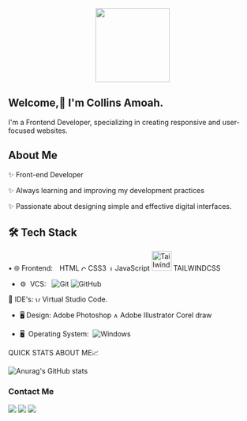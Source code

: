 <div id="header" align="center">
  <img src="https://media.giphy.com/media/RbDKaczqWovIugyJmW/giphy.gif" width="150"/>
</div>

## Welcome,👋 I'm Collins Amoah.
I'm a Frontend Developer, specializing in creating responsive and user-focused websites. 

## About Me
✨ Front-end Developer

✨ Always learning and improving my development practices 

✨ Passionate about designing simple and effective digital interfaces. 

## 🛠 Tech Stack
• 🌐  Frontend:<img src="https://cdn.jsdelivr.net/gh/devicons/devicon/icons/html5/html5-original.svg" width="10" height="10"/> HTML <img src="https://cdn.jsdelivr.net/gh/devicons/devicon/icons/css3/css3-original.svg" width="10" height="10" alt="CSS3" /> CSS3 <img src="https://cdn.jsdelivr.net/gh/devicons/devicon/icons/javascript/javascript-original.svg" width="10" height="10" alt="JavaScript" /> JavaScript <img src="https://static.cdnlogo.com/logos/t/34/tailwind-css.svg" width="40" height="40" alt="Tailwind CSS" /> TAILWINDCSS 

- ⚙️ &nbsp;VCS: &nbsp;
  ![Git](https://img.shields.io/badge/-Git-0A1A2F?style=flat&logo=git)
  ![GitHub](https://img.shields.io/badge/-GitHub-0A1A2F?style=flat&logo=github)

🔧  IDE's: <img src="https://code.visualstudio.com/assets/images/code-stable.png" alt="Visual Studio Code Logo" width="10" height="10"> Virtual Studio Code. 

-  🖥 Design: Adobe Photoshop <img src="https://upload.wikimedia.org/wikipedia/commons/f/fb/Adobe_Illustrator_CC_icon.svg" alt="Adobe Illustrator Logo" width="10" height="10"> Adobe Illustrator Corel draw

- 🖥 &nbsp;Operating System:&nbsp;
  ![Windows](https://img.shields.io/badge/-Windows-0A1A2F?style=flat&logo=windows)


<p align="left">QUICK STATS ABOUT ME📈</p>

![Anurag's GitHub stats](https://github-readme-stats.vercel.app/api?username=Therealamoah&show_icons=true&theme=transparent)


<h3>Contact Me</h3>

[<img src="https://img.shields.io/badge/LinkedIn-0077B5?style=for-the-badge&logo=linkedin&logoColor=white">](http://linkedin.com/in/collins-kwame-amoah-624a86226)
[<img src="https://img.shields.io/badge/Gmail-D14836?style=for-the-badge&logo=gmail&logoColor=white">](mailto:collinsamoah594@gmail.com)
[<img src="https://img.shields.io/badge/WhatsApp-1DA1F2?style=for-the-badge&logo=twitter&logoColor=white">](http://wa.me/+233596269011)


